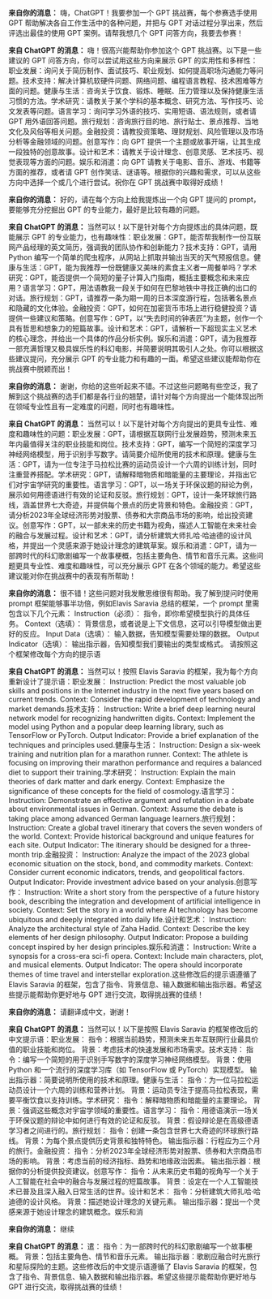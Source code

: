 **来自你的消息：**
嗨，ChatGPT！我要参加一个 GPT 挑战赛，每个参赛选手使用 GPT 帮助解决各自工作生活中的各种问题，并把与 GPT 对话过程分享出来，然后评选出最佳的使用 GPT 案例。请帮我想几个 GPT 问答方向，我要去参赛！

**来自 ChatGPT 的消息：**
嗨！很高兴能帮助你参加这个 GPT 挑战赛。以下是一些建议的 GPT 问答方向，你可以尝试用这些方向来展示 GPT 的实用性和多样性：职业发展：询问关于简历制作、面试技巧、职业规划、如何提高职场沟通能力等问题。技术支持：解决计算机软硬件问题、网络问题、编程语言教程、技术困难等方面的问题。健康与生活：咨询关于饮食、锻炼、睡眠、压力管理以及保持健康生活习惯的方法。学术研究：请教关于某个学科的基本概念、研究方法、写作技巧、论文发表等问题。语言学习：询问学习外语的技巧、实用短语、语法规则，或者请 GPT 用外语回答问题。旅行规划：咨询旅行目的地、旅行贴士、景点推荐、当地文化及风俗等相关问题。金融投资：请教投资策略、理财规划、风险管理以及市场分析等金融领域的问题。创意写作：向 GPT 提供一个主题或故事开端，让其生成一段独特的创意故事。设计和艺术：请教关于设计理念、创意灵感、艺术技巧、视觉表现等方面的问题。娱乐和消遣：向 GPT 请教关于电影、音乐、游戏、书籍等方面的推荐，或者请 GPT 创作笑话、谜语等。根据你的兴趣和需求，可以从这些方向中选择一个或几个进行尝试。祝你在 GPT 挑战赛中取得好成绩！

**来自你的消息：**
好的，请在每个方向上给我提炼出一个向 GPT 提问的 prompt，要能够充分挖掘出 GPT 的专业能力，最好是比较有趣的问题。

**来自 ChatGPT 的消息：**
当然可以！以下是针对每个方向提炼出的具体问题，既能展示 GPT 的专业能力，也有趣味性：职业发展：GPT，能否帮我制作一份互联网产品经理的英文简历，强调我的团队协作和创新能力？技术支持：GPT，请用 Python 编写一个简单的爬虫程序，从网站上抓取并输出当天的天气预报信息。健康与生活：GPT，能为我推荐一份既健康又美味的素食主义者一周餐单吗？学术研究：GPT，能否提供一个简短的量子计算入门指南，概括主要概念和未来应用？语言学习：GPT，用法语教我一段关于如何在巴黎地铁中寻找正确的出口的对话。旅行规划：GPT，请推荐一条为期一周的日本深度游行程，包括著名景点和隐藏的文化体验。金融投资：GPT，如何在加密货币市场上进行稳健投资？请提供一些建议和策略。创意写作：GPT，以“失去时间的钟表匠”为主题，创作一个具有哲思和想象力的短篇故事。设计和艺术：GPT，请解析一下超现实主义艺术的核心理念，并给出一个具体的作品分析实例。娱乐和消遣：GPT，请为我推荐一部充满哲理又极具娱乐性的科幻电影，并简要说明其吸引人之处。你可以根据这些建议提问，充分展示 GPT 的专业能力和有趣的一面。希望这些建议能帮助你在挑战赛中脱颖而出！

**来自你的消息：**
谢谢，你给的这些听起来不错。不过这些问题略有些空泛，我了解到这个挑战赛的选手们都是各行业的翘楚，请针对每个方向提出一个能体现出所在领域专业性且有一定难度的问题，同时也有趣味性。

**来自 ChatGPT 的消息：**
当然可以！以下是针对每个方向提出的更具专业性、难度和趣味性的问题：职业发展：GPT，请根据互联网行业发展趋势，预测未来五年内最值得关注的职业技能和岗位。技术支持：GPT，编写一个简短的深度学习神经网络模型，用于识别手写数字。请简要介绍所使用的技术和原理。健康与生活：GPT，请为一位专注于马拉松比赛的运动员设计一个六周的训练计划，同时注重营养搭配。学术研究：GPT，请解释暗物质和暗能量的主要理论，并指出它们对宇宙学研究的重要性。语言学习：GPT，以一场关于环保议题的辩论为例，展示如何用德语进行有效的论证和反驳。旅行规划：GPT，设计一条环球旅行路线，涵盖世界七大奇迹，并提供每个景点的历史背景和特色。金融投资：GPT，请分析2023年全球经济形势对股票、债券和大宗商品市场的影响，给出投资建议。创意写作：GPT，以一部未来的历史书籍为视角，描述人工智能在未来社会的融合与发展过程。设计和艺术：GPT，请分析建筑大师扎哈·哈迪德的设计风格，并提出一个灵感来源于她设计理念的建筑草案。娱乐和消遣：GPT，请为一部跨时代的科幻歌剧编写一个故事梗概，包括主要角色、情节和音乐元素。这些问题更具专业性、难度和趣味性，可以充分展示 GPT 在各个领域的能力。希望这些建议能对你在挑战赛中的表现有所帮助！

**来自你的消息：**
很不错！这些问题对我发散思维很有帮助。我了解到提问时使用 prompt 框架能够事半功倍，例如Elavis Saravia 总结的框架，一个 prompt 里需包含以下几个元素：
Instruction（必须）： 指令，即你希望模型执行的具体任务。
Context（选填）： 背景信息，或者说是上下文信息，这可以引导模型做出更好的反应。
Input Data（选填）： 输入数据，告知模型需要处理的数据。
Output Indicator（选填）： 输出指示器，告知模型我们要输出的类型或格式。
请按照这个框架修改每个方向的提示语

**来自 ChatGPT 的消息：**
当然可以！按照 Elavis Saravia 的框架，我为每个方向重新设计了提示语：职业发展：
Instruction: Predict the most valuable job skills and positions in the Internet industry in the next five years based on current trends.
Context: Consider the rapid development of technology and market demands.技术支持：
Instruction: Write a brief deep learning neural network model for recognizing handwritten digits.
Context: Implement the model using Python and a popular deep learning library, such as TensorFlow or PyTorch.
Output Indicator: Provide a brief explanation of the techniques and principles used.健康与生活：
Instruction: Design a six-week training and nutrition plan for a marathon runner.
Context: The athlete is focusing on improving their marathon performance and requires a balanced diet to support their training.学术研究：
Instruction: Explain the main theories of dark matter and dark energy.
Context: Emphasize the significance of these concepts for the field of cosmology.语言学习：
Instruction: Demonstrate an effective argument and refutation in a debate about environmental issues in German.
Context: Assume the debate is taking place among advanced German language learners.旅行规划：
Instruction: Create a global travel itinerary that covers the seven wonders of the world.
Context: Provide historical background and unique features for each site.
Output Indicator: The itinerary should be designed for a three-month trip.金融投资：
Instruction: Analyze the impact of the 2023 global economic situation on the stock, bond, and commodity markets.
Context: Consider current economic indicators, trends, and geopolitical factors.
Output Indicator: Provide investment advice based on your analysis.创意写作：
Instruction: Write a short story from the perspective of a future history book, describing the integration and development of artificial intelligence in society.
Context: Set the story in a world where AI technology has become ubiquitous and deeply integrated into daily life.设计和艺术：
Instruction: Analyze the architectural style of Zaha Hadid.
Context: Describe the key elements of her design philosophy.
Output Indicator: Propose a building concept inspired by her design principles.娱乐和消遣：
Instruction: Write a synopsis for a cross-era sci-fi opera.
Context: Include main characters, plot, and musical elements.
Output Indicator: The opera should incorporate themes of time travel and interstellar exploration.这些修改后的提示语遵循了 Elavis Saravia 的框架，包含了指令、背景信息、输入数据和输出指示器。希望这些提示能帮助你更好地与 GPT 进行交流，取得挑战赛的佳绩！

**来自你的消息：**
请翻译成中文，谢谢！

**来自 ChatGPT 的消息：**
当然可以！以下是按照 Elavis Saravia 的框架修改后的中文提示语：职业发展：
指令：根据当前趋势，预测未来五年互联网行业最具价值的职业技能和岗位。
背景：考虑技术的快速发展和市场需求。技术支持：
指令：编写一个简短的用于识别手写数字的深度学习神经网络模型。
背景：使用 Python 和一个流行的深度学习库（如 TensorFlow 或 PyTorch）实现模型。
输出指示器：简要说明所使用的技术和原理。健康与生活：
指令：为一位马拉松运动员设计一个六周的训练和营养计划。
背景：运动员专注于提高马拉松表现，需要平衡饮食以支持训练。学术研究：
指令：解释暗物质和暗能量的主要理论。
背景：强调这些概念对宇宙学领域的重要性。语言学习：
指令：用德语演示一场关于环保议题的辩论中如何进行有效的论证和反驳。
背景：假设辩论是在高级德语学习者之间进行的。旅行规划：
指令：创建一条包含世界七大奇迹的环球旅行路线。
背景：为每个景点提供历史背景和独特特色。
输出指示器：行程应为三个月的旅行。金融投资：
指令：分析2023年全球经济形势对股票、债券和大宗商品市场的影响。
背景：考虑当前的经济指标、趋势和地缘政治因素。
输出指示器：根据你的分析提供投资建议。创意写作：
指令：从未来历史书籍的视角写一个关于人工智能在社会中的融合与发展过程的短篇故事。
背景：设定在一个人工智能技术已普及且深入融入日常生活的世界。设计和艺术：
指令：分析建筑大师扎哈·哈迪德的设计风格。
背景：描述她设计理念的关键元素。
输出指示器：提出一个灵感来源于她设计理念的建筑概念。娱乐和消

**来自你的消息：**
继续

**来自 ChatGPT 的消息：**
遣：
指令：为一部跨时代的科幻歌剧编写一个故事梗概。
背景：包括主要角色、情节和音乐元素。
输出指示器：歌剧应融合时光旅行和星际探险的主题。这些修改后的中文提示语遵循了 Elavis Saravia 的框架，包含了指令、背景信息、输入数据和输出指示器。希望这些提示能帮助你更好地与 GPT 进行交流，取得挑战赛的佳绩！

